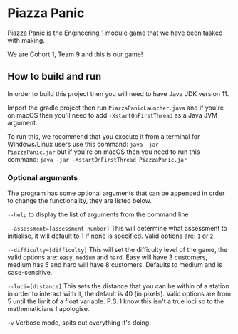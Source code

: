 # Piazza Panic
Piazza Panic is the Engineering 1 module game that we have been tasked with making.

We are Cohort 1, Team 9 and this is our game!

## How to build and run
In order to build this project then you will need to have Java JDK version 11.

Import the gradle project then run <code>PiazzaPanicLauncher.java</code> and if you're on macOS then you'll need to add <code>-XstartOnFirstThread</code> as a Java JVM argument.

To run this, we recommend that you execute it from a terminal for Windows/Linux users use this command: <code>java -jar PiazzaPanic.jar</code> but if you're on macOS then you need to run this command: <code>java -jar -XstartOnFirstThread PiazzaPanic.jar</code>

### Optional arguments
The program has some optional arguments that can be appended in order to change the functionality, they are listed below.

<code>--help</code> to display the list of arguments from the command line

<code>--assessment=[assessment number]</code> This will determine what assessment to initialise, it will default to 1 if none is specified. Valid options are: <code>1</code> or <code>2</code>

<code>--difficulty=[difficulty]</code> This will set the difficulty level of the game, the valid options are: <code>easy</code>, <code>medium</code> and <code>hard</code>. Easy will have 3 customers, medium has 5 and hard will have 8 customers. Defaults to medium and is case-sensitive.

<code>--loci=[distance]</code> This sets the distance that you can be within of a station in order to interact with it, the default is 40 (in pixels). Valid options are from 5 until the limit of a float variable. P.S. I know this isn't a true loci so to the mathematicians I apologise.

<code>-v</code> Verbose mode, spits out everything it's doing.